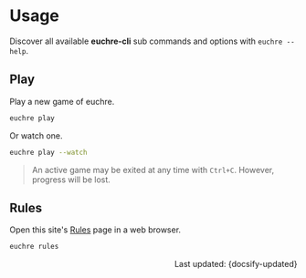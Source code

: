 # Usage

Discover all available **euchre-cli** sub commands and options with `euchre --help`.

## Play

Play a new game of euchre.

```zsh
euchre play
```

Or watch one.

```zsh
euchre play --watch
```

> An active game may be exited at any time with `Ctrl+C`. However, progress will
be lost.

## Rules

Open this site's [Rules](rules.md) page in a web browser.

```zsh
euchre rules
```

<div style="text-align: right">Last updated: {docsify-updated}</div>
